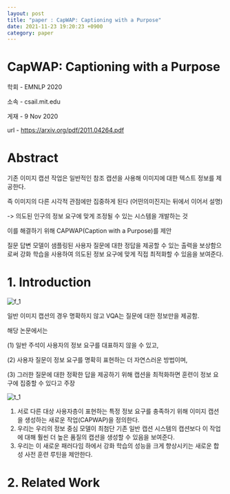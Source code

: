 ```yaml
---
layout: post
title: "paper : CapWAP: Captioning with a Purpose"
date: 2021-11-23 19:20:23 +0900
category: paper
---
```




#  CapWAP: Captioning with a Purpose

학회 - EMNLP 2020

소속 - csail.mit.edu

게재 - 9 Nov 2020

url - https://arxiv.org/pdf/2011.04264.pdf



# Abstract

기존 이미지 캡션 작업은 일반적인 참조 캡션을 사용해 이미지에 대한 텍스트 정보를 제공한다.

즉 이미지의 다른 시각적 관점에만 집중하게 된다 (어떤의미진지는 뒤에서 이어서 설명)

-> 의도된 인구의 정보 요구에 맞게 조정될 수 있는 시스템을 개발하는 것

이를 해결하기 위해 CAPWAP(Caption with a Purpose)를 제안



 질문 답변 모델이 샘플링된 사용자 질문에 대한 정답을 제공할 수 있는 출력을 보상함으로써 강화 학습을 사용하여 의도된 정보 요구에 맞게 직접 최적화할 수 있음을 보여준다.



# 1. Introduction

![f_1](E:\code\whtngus.github.io\img\2021\CapWAP_Captioning_with_a_Purpose\f_1.PNG)



일반 이미지 캡션의 경우 명확하지 않고 VQA는 질문에 대한 정보만을 제공함.

해당 논문에서는 

 (1) 일반 주석이 사용자의 정보 요구를 대표하지 않을 수 있고, 

(2) 사용자 질문이 정보 요구를 명확히 표현하는 더 자연스러운 방법이며, 

(3) 그러한 질문에 대한 정확한 답을 제공하기 위해 캡션을 최적화하면 훈련이 정보 요구에 집중할 수 있다고 주장

![t_1](E:\code\whtngus.github.io\img\2021\CapWAP_Captioning_with_a_Purpose\t_1.PNG)

1. 서로 다른 대상 사용자층이 표현하는 특정 정보 요구를 충족하기 위해 이미지 캡션을 생성하는 새로운 작업(CAPWAP)을 정의한다. 
2. 우리는 우리의 정보 중심 모델이 최첨단 기존 일반 캡션 시스템의 캡션보다 이 작업에 대해 훨씬 더 높은 품질의 캡션을 생성할 수 있음을 보여준다. 
3. 우리는 이 새로운 패러다임 하에서 강화 학습의 성능을 크게 향상시키는 새로운 합성 사전 훈련 루틴을 제안한다.

# 2. Related Work





















